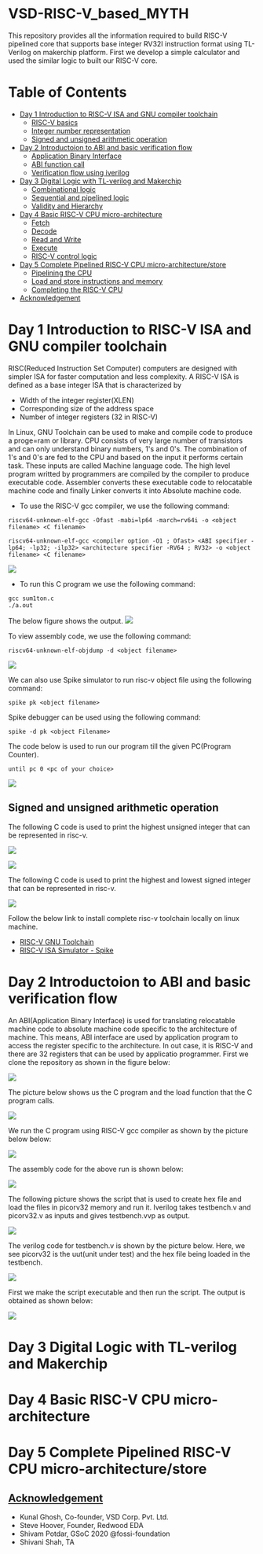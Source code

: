 # VSD-RISC-V_based_MYTH

This repository provides all the information required to build RISC-V pipelined core that supports base integer RV32I instruction format using TL-Verilog on makerchip platform. First we develop a simple calculator and used the similar logic to built our RISC-V core.

# Table of Contents

- [Day 1 Introduction to RISC-V ISA and GNU compiler toolchain](#day-1-introduction-to-risc---v-isa-and-gnu-compiler-toolchain)
  * [RISC-V basics](#rics---v-basics)
  * [Integer number representation](#integer-number-representation)
  * [Signed and unsigned arithmetic operation](#signed-and-unsigned-arithmetic-operation)
- [Day 2 Introductoion to ABI and basic verification flow](#day-2-introduction-to-abi-and-basic-verification-flow)
  * [Application Binary Interface](#application-binary-interface)
  * [ABI function call](#abi-function-call)
  * [Verification flow using iverilog](#verifivation-flow-using-iverilog)
- [Day 3 Digital Logic with TL-verilog and Makerchip](#day-3-digital-logic-with-tl-verilog-and-makerchip)
  * [Combinational logic](#combinational-logic)
  * [Sequential and pipelined logic](#sequential-logic)
  * [Validity and Hierarchy](#validity-and-hierarchy)
- [Day 4 Basic RISC-V CPU micro-architecture](#day-4-basic-risc---v-cpu-micro-architecture)
  * [Fetch](#fetch)
  * [Decode](#decode)
  * [Read and Write](#read-and-write)
  * [Execute](#execute)
  * [RISC-V control logic](#risc---v-control-logic)
- [Day 5 Complete Pipelined RISC-V CPU micro-architecture/store](#day-5-complete-pipelined-risc---v-cpu-micor---architecture/store)
  * [Pipelining the CPU](#pipelining-the-cpu)
  * [Load and store instructions and memory](#load-and-store-instructions-and-memory)
  * [Completing the RISC-V CPU](#completing-the-risc---v-cpu)
- [Acknowledgement](#acknowledgement)

# Day 1 Introduction to RISC-V ISA and GNU compiler toolchain

RISC(Reduced Instruction Set Computer) computers are designed with simpler ISA for faster computation and less complexity. A RISC-V ISA is defined as a base integer ISA that is characterized by
  * Width of the integer register(XLEN)
  * Corresponding size of the address space
  * Number of integer registers (32 in RISC-V)

In Linux, GNU Toolchain can be used to make and compile code to produce a proge=ram or library. CPU consists of very large number of transistors and can only understand binary numbers, 1's and 0's. The combination of 1's and 0's are fed to the CPU and based on the input it performs certain task. These inputs are called Machine language code. The high level program writted by programmers are compiled by the compiler to produce executable code. Assembler converts these executable code to relocatable machine code and finally Linker converts it into Absolute machine code.

  * To use the RISC-V gcc compiler, we use the following command:
  
`riscv64-unknown-elf-gcc -Ofast -mabi=lp64 -march=rv64i -o <object filename> <C filename>`

`riscv64-unknown-elf-gcc <compiler option -O1 ; Ofast> <ABI specifier -lp64; -lp32; -ilp32> <architecture specifier -RV64 ; RV32> -o <object filename> <C filename>`

![](images/day1/1_1.1_sum1tonCode.png)

  * To run this C program we use the following command:
  ```
  gcc sum1ton.c
  ./a.out
  ``` 
The below figure shows the output.
![](images/day1/1_1.2_sum1tonRun.png)

To view assembly code, we use the following command:

`riscv64-unknown-elf-objdump -d <object filename>`

![](images/day1/1_1.3_main.png)

We can also use Spike simulator to run risc-v object file using the following command:

`spike pk <object filename>`

Spike debugger can be used using the following command:

`spike -d pk <object Filename>`

The code below is used to run our program till the given PC(Program Counter).

`until pc 0 <pc of your choice>`

![](images/day1/1_2_sum1tonDebug.png)

## Signed and unsigned arithmetic operation

The following C code is used to print the highest unsigned integer that can be represented in risc-v.

![](images/day1/1_3_unsignedHighestCode.png)

![](images/day1/1_9_unsignedHighestRun.png)

The following C code is used to print the highest and lowest signed integer that can be represented in risc-v.


![](images/day1/1_11_signedHighestCodeRun.png)



Follow the below link to install complete risc-v toolchain locally on linux machine.

  * [RISC-V GNU Toolchain](http://hdlexpress.com/RisKy1/How2/toolchain/toolchain.html)
  * [RISC-V ISA Simulator - Spike](https://github.com/kunalg123/riscv_workshop_collaterals)


# Day 2 Introductoion to ABI and basic verification flow

An ABI(Application Binary Interface) is used for translating relocatable machine code to absolute machine code specific to the architecture of machine. This means, ABI interface are used by application program to access the register specific to the architecture. In out case, it is RISC-V and there are 32 registers that can be used by applicatio programmer.
First we clone the repository as shown in the figure below:

![](images/day2/2_1_ls.png)

The picture below shows us the C program and the load function that the C program calls.

![](images/day2/2_1.1_sum1to9.png)

We run the C program using RISC-V gcc compiler as shown by the picture below below:

![](images/day2/2_1.2_sum1to9Run.png)

The assembly code for the above run is shown below:

![](images/day2/2_1.3_sum1to9main.png)





The following picture shows the script that is used to create hex file and load the files in picorv32 memory and run it. Iverilog takes testbench.v and picorv32.v as inputs and gives testbench.vvp as output.

![](images/day2/2_3_rvimsh.png)



The verilog code for testbench.v is shown by the picture below. Here, we see picorv32 is the uut(unit under test) and the hex file being loaded in the testbench.

![](images/day2/2_2_testFile.png)

First we make the script executable and then run the script. The output is obtained as shown below:

![](images/day2/2_4_run.png)





# Day 3 Digital Logic with TL-verilog and Makerchip

# Day 4 Basic RISC-V CPU micro-architecture

# Day 5 Complete Pipelined RISC-V CPU micro-architecture/store

## [Acknowledgement](#acknowledgement)
  * Kunal Ghosh, Co-founder, VSD Corp. Pvt. Ltd.
  * Steve Hoover, Founder, Redwood EDA
  * Shivam Potdar, GSoC 2020 @fossi-foundation
  * Shivani Shah, TA
